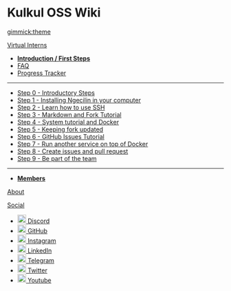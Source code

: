 <!--
  -- Name of your wiki
  -- Do NOT remove the leading `#` character.
  -->

# Kulkul OSS Wiki


<!--
  -- Default theme
  -- (Read: http://dynalon.github.io/mdwiki/#!customizing.md#Theme_chooser)
  -->

[gimmick:theme](spacelab)


<!--
  -- Navigation
  -- (Read: http://dynalon.github.io/mdwiki/#!quickstart.md#Adding_a_navigation)
  -->

[Virtual Interns]()

  * [**Introduction / First Steps**](pages/internship.md#First_Step)
  * [FAQ](pages/faq.md)
  * [Progress Tracker](pages/progress.md)
  - - - -
  * [Step 0 - Introductory Steps](pages/internship.md#Step_0_-_Introductory_steps)
  * [Step 1 - Installing Ngecilin in your computer](pages/internship.md#Step_0_-_Introductory_steps)
  * [Step 2 - Learn how to use SSH](pages/internship.md#Step_2_-_Learn_how_to_use_SSH)
  * [Step 3 - Markdown and Fork Tutorial](pages/internship.md#Step_3_-_Markdown_and_Fork_Tutorial)
  * [Step 4 - System tutorial and Docker](pages/internship.md#Step_4_-_System_tutorial_and_Docker)
  * [Step 5 - Keeping fork updated](pages/internship.md#Step_5_-_Keeping_fork_updated)
  * [Step 6 - GitHub Issues Tutorial](pages/internship.md#Step_6_-_GitHub_Issues_Tutorial)
  * [Step 7 - Run another service on top of Docker](pages/internship.md#Step_7_-_Run_another_service_on_top_of_Docker)
  * [Step 8 - Create issues and pull request](pages/internship.md#Step_8_-_Create_issues_and_pull_request)
  * [Step 9 - Be part of the team](pages/internship.md#Step_9_-_Be_part_of_the_team)
  - - - -
  * [**Members**](pages/interns.md)

[About](https://www.kulkul.tech/about-us/)

[Social]()

  * [<img src="pages/images/discord.png" alt="alt text" width="20px"/> Discord](https://discord.com/invite/AYvyGpb7aP)
  * [<img src="pages/images/github.png" alt="alt text" width="20px"/> GitHub](https://github.com/kulkultech)
  * [<img src="pages/images/instagram.png" alt="alt text" width="20px"/> Instagram](https://www.instagram.com/kulkul.tech)
  * [<img src="pages/images/linkedin.png" alt="alt text" width="20px"/> LinkedIn](https://linkedin.com/company/kulkul-technology)
  * [<img src="pages/images/telegram.png" alt="alt text" width="20px"/> Telegram](https://t.me/kulkultech)
  * [<img src="pages/images/twitter.png" alt="alt text" width="20px"/> Twitter](https://twitter.com/kulkultech)
  * [<img src="pages/images/youtube.png" alt="alt text" width="20px"/> Youtube](https://www.youtube.com/channel/UCkafa38JOKqTfZmBaMYoywQ)


<!--
[gimmick:ForkMeOnGitHub (position: 'right', color: 'darkblue') ](https://github.com/kulkultech/open-source)
-->
<!-- A more complex navigation example: ----------------------------------------

[Menu Item 1]()

  * # SubMenu Heading 1
  * [SubMenu Item 1](pages/subitem1.md)
  * [SubMenu Item 2](pages/subitem2.md)
  - - - -
  * # SubMenu Heading 2
  * [SubMenu Item 3](pages/subitem3.md)
  - - - -
  * # SubMenu Heading 3
  * [SubMenu Item 3](pages/subitem3.md)

[Menu Item 2](pages/item2.md)

[Menu Item 3](pages/item3.md)

---------------------------------------------------------------------------- -->

<!--
  -- Change the Language
  -- Could be useful when there's more than one language wiki.
  -->

<!--
[Change the Language]()

  * [English (United States)](/en_US/)
  * [English (United Kingdom)](/en_GB/)
  * [Italian](/it/)
-->

<!--
  -- Let the user choose a theme
  -- (Read: http://dynalon.github.io/mdwiki/#!quickstart.md#Adding_a_navigation)
  -->

<!--
[gimmick:themechooser](Choose theme)
-->
